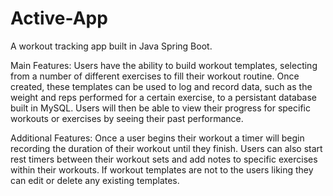 # Active-App
A workout tracking app built in Java Spring Boot.

Main Features:
Users have the ability to build workout templates, selecting from a number of different exercises to fill their workout routine. Once created, these templates can be used to log and record data, such as the weight and reps performed for a certain exercise, to a persistant database built in MySQL. Users will then be able to view their progress for specific workouts or exercises by seeing their past performance.

Additional Features:
Once a user begins their workout a timer will begin recording the duration of their workout until they finish. Users can also start rest timers between their workout sets and add notes to specific exercises within their workouts. If workout templates are not to the users liking they can edit or delete any existing templates.
